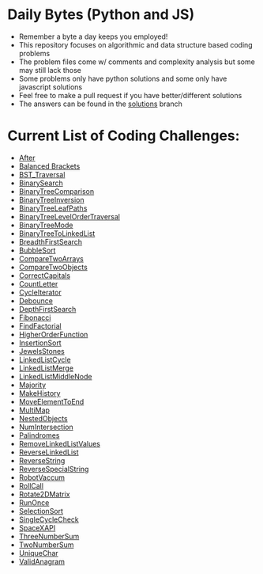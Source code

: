# Daily Bytes (Python and JS)
- Remember a byte a day keeps you employed! 
- This repository focuses on algorithmic and data structure based coding problems
- The problem files come w/ comments and complexity analysis but some may still lack those
- Some problems only have python solutions and some only have javascript solutions
- Feel free to make a pull request if you have better/different solutions
- The answers can be found in the [solutions](https://github.com/alexisdavalos/CodingChallenges/tree/solutions) branch

# Current List of Coding Challenges:

- [After](After)
- [Balanced Brackets](BalancedBrackets)
- [BST_Traversal](BST_Traversal)
- [BinarySearch](BinarySearch)
- [BinaryTreeComparison](BinaryTreeComparison)
- [BinaryTreeInversion](BinaryTreeInversion)
- [BinaryTreeLeafPaths](BinaryTreeLeafPaths)
- [BinaryTreeLevelOrderTraversal](BinaryTreeLevelOrderTraversal)
- [BinaryTreeMode](BinaryTreeMode)
- [BinaryTreeToLinkedList](BinaryTreeToLinkedList)
- [BreadthFirstSearch](BreadthFirstSearch)
- [BubbleSort](BubbleSort)
- [CompareTwoArrays](CompareTwoArrays)
- [CompareTwoObjects](CompareTwoObjects)
- [CorrectCapitals](CorrectCapitals)
- [CountLetter](CountLetter)
- [CycleIterator](CycleIterator)
- [Debounce](Debounce)
- [DepthFirstSearch](DepthFirstSearch)
- [Fibonacci](Fibonacci)
- [FindFactorial](FindFactorial)
- [HigherOrderFunction](HigherOrderFunction)
- [InsertionSort](InsertionSort)
- [JewelsStones](JewelsStones)
- [LinkedListCycle](LinkedListCycles)
- [LinkedListMerge](LinkedListMerge)
- [LinkedListMiddleNode](LinkedListMiddleNode)
- [Majority](Majority)
- [MakeHistory](MakeHistory)
- [MoveElementToEnd](MoveElementToEnd)
- [MultiMap](MultiMap)
- [NestedObjects](NestedObjects)
- [NumIntersection](NumIntersection)
- [Palindromes](Palindromes)
- [RemoveLinkedListValues](RemoveLinkedListValues)
- [ReverseLinkedList](ReverseLinkedList)
- [ReverseString](ReverseString)
- [ReverseSpecialString](ReverseSpecialString)
- [RobotVaccum](RobotVaccum)
- [RollCall](RollCall)
- [Rotate2DMatrix](Rotate2DMatrix)
- [RunOnce](RunOnce)
- [SelectionSort](SelectionSort)
- [SingleCycleCheck](SingleCycleCheck)
- [SpaceXAPI](SpaceXAPI)
- [ThreeNumberSum](ThreeNumberSum)
- [TwoNumberSum](TwoNumberSum)
- [UniqueChar](UniqueChar)
- [ValidAnagram](ValidAnagram)
